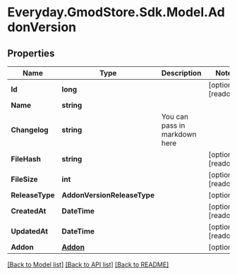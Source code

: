 # Everyday.GmodStore.Sdk.Model.AddonVersion

## Properties

Name | Type | Description | Notes
------------ | ------------- | ------------- | -------------
**Id** | **long** |  | [optional] [readonly] 
**Name** | **string** |  | 
**Changelog** | **string** | You can pass in markdown here | 
**FileHash** | **string** |  | [optional] [readonly] 
**FileSize** | **int** |  | [optional] [readonly] 
**ReleaseType** | **AddonVersionReleaseType** |  | [optional] 
**CreatedAt** | **DateTime** |  | [optional] [readonly] 
**UpdatedAt** | **DateTime** |  | [optional] [readonly] 
**Addon** | [**Addon**](Addon.md) |  | [optional] 

[[Back to Model list]](../README.md#documentation-for-models) [[Back to API list]](../README.md#documentation-for-api-endpoints) [[Back to README]](../README.md)

